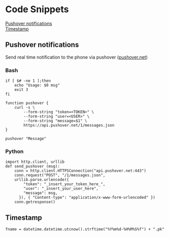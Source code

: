 # Code Snippets
[Pushover notifications](#Pushover-notifications)  
[Timestamp](#Timestamp)  

## Pushover notifications
Send real time notification to the phone via pushover ([pushover.net](https://pushover.net))

### Bash 
```
if [ $# -ne 1 ];then
	echo "Usage: $0 msg"
	exit 3
fi

function pushover {
	curl -s \
  		--form-string "token=<TOKEN>" \
  		--form-string "user=<USER>" \
  		--form-string "message=$1" \
  		https://api.pushover.net/1/messages.json
}

pushover "Message"
```
### Python
```
import http.client, urllib
def send_pushover (msg):
    conn = http.client.HTTPSConnection("api.pushover.net:443")
    conn.request("POST", "/1/messages.json",
    urllib.parse.urlencode({
        "token": "_insert_your_token_here_",
        "user": "_insert_your_user_here",
        "message": msg,
      }), { "Content-type": "application/x-www-form-urlencoded" })
    conn.getresponse()
```
## Timestamp
```
fname = datetime.datetime.utcnow().strftime("%Y%m%d-%H%M%S%f") + ".pk"
```
